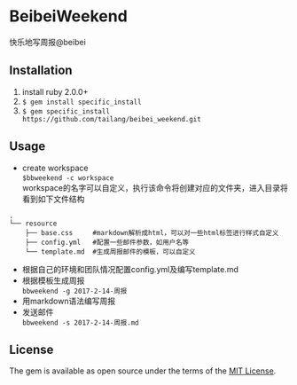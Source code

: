 # BeibeiWeekend
快乐地写周报@beibei
## Installation
1. install ruby 2.0.0+
2. `$ gem install specific_install`
3. `$ gem specific_install https://github.com/tailang/beibei_weekend.git`

## Usage

* create workspace  
`$bbweekend -c workspace`   
workspace的名字可以自定义，执行该命令将创建对应的文件夹，进入目录将看到如下文件结构  
```
.
└── resource
    ├── base.css     #markdown解析成html，可以对一些html标签进行样式自定义
    ├── config.yml   #配置一些邮件参数，如用户名等
    └── template.md  #生成周报邮件的模板，可以自定义
```
* 根据自己的环境和团队情况配置config.yml及编写template.md
* 根据模板生成周报   
`bbweekend -g 2017-2-14-周报` 
* 用markdown语法编写周报
* 发送邮件  
`bbweekend -s 2017-2-14-周报.md`

## License

The gem is available as open source under the terms of the [MIT License](http://opensource.org/licenses/MIT).

